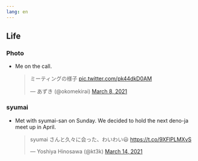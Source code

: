 ```yaml
---
lang: en
---
```


## Life

### Photo

- Me on the call.

  <blockquote class="twitter-tweet"><p lang="ja" dir="ltr">ミーティングの様子 <a href="https://t.co/pk44dkD0AM">pic.twitter.com/pk44dkD0AM</a></p>&mdash; あずき (@okomekirai) <a href="https://twitter.com/okomekirai/status/1368895598322012160?ref_src=twsrc%5Etfw">March 8, 2021</a></blockquote> <script async src="https://platform.twitter.com/widgets.js" charset="utf-8"></script>

### syumai

- Met with syumai-san on Sunday. We decided to hold the next deno-ja meet up in April.

  <blockquote class="twitter-tweet"><p lang="ja" dir="ltr">syumai さんと久々に会った、わいわい😃 <a href="https://t.co/9XFlPLMXvS">https://t.co/9XFlPLMXvS</a></p>&mdash; Yoshiya Hinosawa (@kt3k) <a href="https://twitter.com/kt3k/status/1371038634024009730?ref_src=twsrc%5Etfw">March 14, 2021</a></blockquote> <script async src="https://platform.twitter.com/widgets.js" charset="utf-8"></script>
